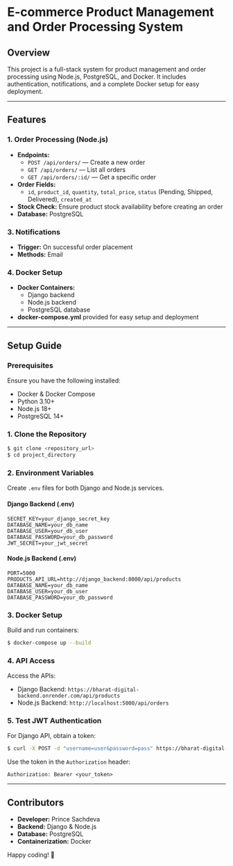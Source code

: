 # E-commerce Product Management and Order Processing System

## Overview
This project is a full-stack system for product management and order processing using Node.js, PostgreSQL, and Docker. It includes authentication, notifications, and a complete Docker setup for easy deployment.

---

## Features

### 1. Order Processing (Node.js)
- **Endpoints:**
  - `POST /api/orders/` — Create a new order
  - `GET /api/orders/` — List all orders
  - `GET /api/orders/:id/` — Get a specific order
- **Order Fields:**
  - `id`, `product_id`, `quantity`, `total_price`, `status` (Pending, Shipped, Delivered), `created_at`
- **Stock Check:** Ensure product stock availability before creating an order
- **Database:** PostgreSQL

### 3. Notifications
- **Trigger:** On successful order placement
- **Methods:** Email

### 4. Docker Setup
- **Docker Containers:**
  - Django backend
  - Node.js backend
  - PostgreSQL database
- **docker-compose.yml** provided for easy setup and deployment

---

## Setup Guide

### Prerequisites
Ensure you have the following installed:
- Docker & Docker Compose
- Python 3.10+
- Node.js 18+
- PostgreSQL 14+

### 1. Clone the Repository
```bash
$ git clone <repository_url>
$ cd project_directory
```

### 2. Environment Variables
Create `.env` files for both Django and Node.js services.

#### Django Backend (.env)
```
SECRET_KEY=your_django_secret_key
DATABASE_NAME=your_db_name
DATABASE_USER=your_db_user
DATABASE_PASSWORD=your_db_password
JWT_SECRET=your_jwt_secret
```

#### Node.js Backend (.env)
```
PORT=5000
PRODUCTS_API_URL=http://django_backend:8000/api/products
DATABASE_NAME=your_db_name
DATABASE_USER=your_db_user
DATABASE_PASSWORD=your_db_password
```

### 3. Docker Setup
Build and run containers:
```bash
$ docker-compose up --build
```

### 4. API Access
Access the APIs:
- Django Backend: `https://bharat-digital-backend.onrender.com/api/products`
- Node.js Backend: `http://localhost:5000/api/orders`

### 5. Test JWT Authentication
For Django API, obtain a token:
```bash
$ curl -X POST -d "username=user&password=pass" https://bharat-digital-backend.onrender.com/api/token/
```
Use the token in the `Authorization` header:
```
Authorization: Bearer <your_token>
```

---


## Contributors
- **Developer:** Prince Sachdeva
- **Backend:** Django & Node.js
- **Database:** PostgreSQL
- **Containerization:** Docker

Happy coding! 🚀

